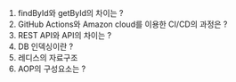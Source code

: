 1. findById와 getById의 차이는 ?
2. GitHub Actions와 Amazon cloud를 이용한 CI/CD의 과정은 ?
3. REST API와 API의 차이는 ?
4. DB 인덱싱이란 ? 
5. 레디스의 자료구조
6. AOP의 구성요소는 ? 
